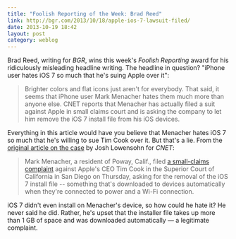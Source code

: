 ```yaml
---
title: "Foolish Reporting of the Week: Brad Reed"
link: http://bgr.com/2013/10/18/apple-ios-7-lawsuit-filed/
date: 2013-10-19 18:42
layout: post
category: weblog
---
```

Brad Reed, writing for _BGR_, wins this week's _Foolish Reporting_ award for his ridiculously misleading headline writing. The headline in question? "iPhone user hates iOS 7 so much that he's suing Apple over it":

> Brighter colors and flat icons just aren't for everybody. That said, it seems that iPhone user Mark Menacher hates them much more than anyone else. CNET reports that Menacher has actually filed a suit against Apple in small claims court and is asking the company to let him remove the iOS 7 install file from his iOS devices.

Everything in this article would have you believe that Menacher hates iOS 7 so much that he's willing to sue Tim Cook over it. But that's a lie. From the [original article on the case](http://news.cnet.com/8301-13579_3-57608171-37/apple-taken-to-court-over-unwanted-ios-7-install-download/) by Josh Lowensohn for _CNET_:

> Mark Menacher, a resident of Poway, Calif., filed [a small-claims complaint](http://courtindex.sdcourt.ca.gov/CISPublic/casedetail?casenum=201300313457&casesite=KM&applcode=C) against Apple's CEO Tim Cook in the Superior Court of California in San Diego on Thursday, asking for the removal of the iOS 7 install file -- something that's downloaded to devices automatically when they're connected to power and a Wi-Fi connection.

iOS 7 didn't even install on Menacher's device, so how could he hate it? He never said he did. Rather, he's upset that the installer file takes up more than 1 GB of space and was downloaded automatically &mdash; a legitimate complaint.